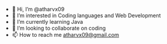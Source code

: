 - 👋 Hi, I’m @atharvx09
- 👀 I’m interested in Coding languages and Web Development
- 🌱 I’m currently learning Java
- 💞️ I’m looking to collaborate on coding
- 📫 How to reach me atharvx09@gmail.com

<!---
atharvx09/atharvx09 is a ✨ special ✨ repository because its `README.md` (this file) appears on your GitHub profile.
You can click the Preview link to take a look at your changes.
--->
